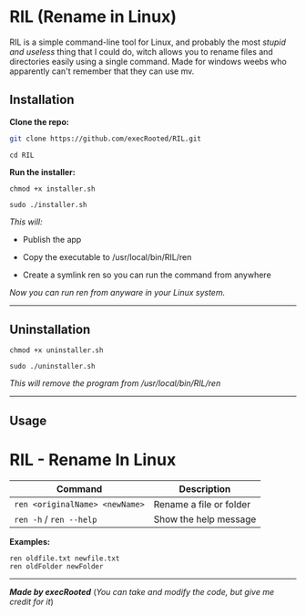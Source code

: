 # RIL (Rename in Linux)

RIL is a simple command-line tool for Linux, and probably the most *stupid and useless* thing that I could do, witch allows you to rename files and directories easily using a single command. Made for windows weebs who apparently can't remember that they can use mv.

## Installation

**Clone the repo:**

```bash
git clone https://github.com/execRooted/RIL.git
```
```
cd RIL
```

**Run the installer:**
```
chmod +x installer.sh 
```
```
sudo ./installer.sh
```
*This will:*

- Publish the app

- Copy the executable to /usr/local/bin/RIL/ren

- Create a symlink ren so you can run the command from anywhere


*Now you can run ren from anyware in your Linux system.*

---

## Uninstallation
```
chmod +x uninstaller.sh 
```
```
sudo ./uninstaller.sh 
```

*This will remove the program from /usr/local/bin/RIL/ren*

---

## Usage

 # RIL - Rename In Linux

| Command                     | Description                  |
|-----------------------------|-----------------------------|
| `ren <originalName> <newName>` | Rename a file or folder     |
| `ren -h` / `ren --help`       | Show the help message      |

**Examples:**

`ren oldfile.txt newfile.txt` <br>
`ren oldFolder newFolder`


---

***Made by execRooted***
(*You can take and modify the code, but give me credit for it*)

